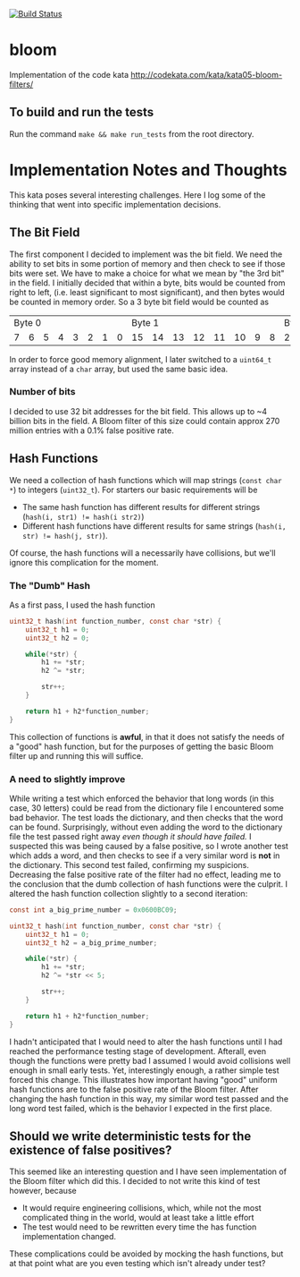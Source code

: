 [![Build Status](https://travis-ci.org/weirichd/bloom.svg?branch=master)](https://travis-ci.org/weirichd/bloom)

# bloom
Implementation of the code kata http://codekata.com/kata/kata05-bloom-filters/

## To build and run the tests
Run the command `make && make run_tests` from the root directory.

# Implementation Notes and Thoughts

This kata poses several interesting challenges.
Here I log some of the thinking that went into specific implementation decisions.

## The Bit Field

The first component I decided to implement was the bit field.
We need the ability to set bits in some portion of memory and then check to see if those bits were set.
We have to make a choice for what we mean by "the 3rd bit" in the field.
I initially decided that within a byte, bits would be counted from right to left, (i.e. least significant to most significant), and then bytes would be counted in memory order.
So a 3 byte bit field would be counted as

<table>
  <tr>
    <td colspan="8">Byte 0</td>
    <td colspan="8">Byte 1</td>
    <td colspan="8">Byte 2</td>
  </tr>
  <tr>
    <td>7</td> <td>6</td> <td>5</td> <td>4</td> <td>3</td> <td>2</td> <td>1</td> <td>0</td>
    <td>15</td> <td>14</td> <td>13</td> <td>12</td> <td>11</td> <td>10</td> <td>9</td> <td>8</td>
    <td>23</td> <td>22</td> <td>21</td> <td>20</td> <td>19</td> <td>18</td> <td>17</td> <td>16</td>
  </tr>
</table>

In order to force good memory alignment, I later switched to a `uint64_t` array instead of a `char` array, but used the same basic idea.

### Number of bits

I decided to use 32 bit addresses for the bit field. This allows up to ~4 billion bits in the field. A Bloom filter of this size could contain approx 270 million entries with a 0.1% false positive rate.

## Hash Functions

We need a collection of hash functions which will map strings (`const char *`) to integers (`uint32_t`).
For starters our basic requirements will be
* The same hash function has different results for different strings (`hash(i, str1) != hash(i str2)`)
* Different hash functions have different results for same strings (`hash(i, str) != hash(j, str)`).

Of course, the hash functions will a necessarily have collisions, but we'll ignore this complication for the moment.

### The "Dumb" Hash

As a first pass, I used the hash function

```c
uint32_t hash(int function_number, const char *str) {
    uint32_t h1 = 0;
    uint32_t h2 = 0;

    while(*str) {
        h1 += *str;
        h2 ^= *str;

        str++;
    }

    return h1 + h2*function_number;
}
```

This collection of functions is **awful**, in that it does not satisfy the needs of a "good" hash function, but for the purposes of getting the basic Bloom filter up and running this will suffice.

### A need to slightly improve
While writing a test which enforced the behavior that long words (in this case, 30 letters) could be read from the dictionary file I encountered some bad behavior.
The test loads the dictionary, and then checks that the word can be found.
Surprisingly, without even adding the word to the dictionary file the test passed right away *even though it should have failed.*
I suspected this was being caused by a false positive, so I wrote another test which adds a word, and then checks to see if a very similar word is **not** in the dictionary.
This second test failed, confirming my suspicions.
Decreasing the false positive rate of the filter had no effect, leading me to the conclusion that the dumb collection of hash functions were the culprit.
I altered the hash function collection slightly to a second iteration:

```c
const int a_big_prime_number = 0x0600BC09;

uint32_t hash(int function_number, const char *str) {
    uint32_t h1 = 0;
    uint32_t h2 = a_big_prime_number;

    while(*str) {
        h1 += *str;
        h2 ^= *str << 5;

        str++;
    }

    return h1 + h2*function_number;
}
```

I hadn't anticipated that I would need to alter the hash functions until I had reached the performance testing stage of development.
Afterall, even though the functions were pretty bad I assumed I would avoid collisions well enough in small early tests.
Yet, interestingly enough, a rather simple test forced this change.
This illustrates how important having "good" uniform hash functions are to the false positive rate of the Bloom filter.
After changing the hash function in this way, my similar word test passed and the long word test failed, which is the behavior I expected in the first place.

## Should we write deterministic tests for the existence of false positives?

This seemed like an interesting question and I have seen implementation of the Bloom filter which did this. I decided to not write this kind of test however, because
* It would require engineering collisions, which, while not the most complicated thing in the world, would at least take a little effort
* The test would need to be rewritten every time the has function implementation changed.

These complications could be avoided by mocking the hash functions, but at that point what are you even testing which isn't already under test?

